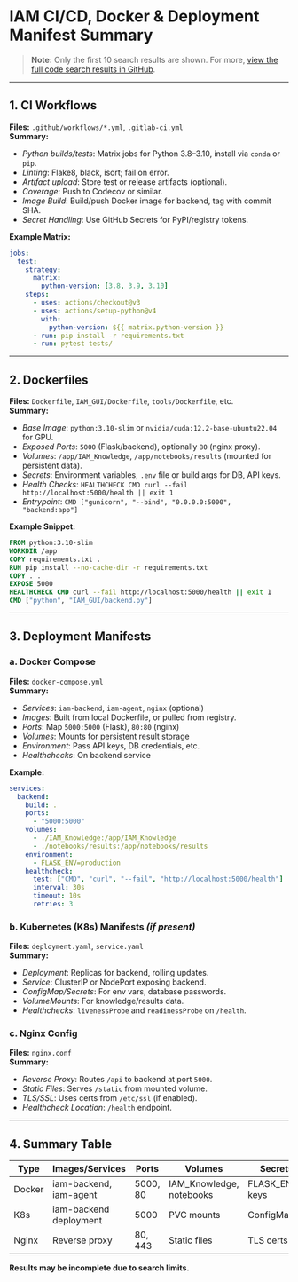 # IAM CI/CD, Docker & Deployment Manifest Summary

> **Note:** Only the first 10 search results are shown. For more, [view the full code search results in GitHub](https://github.com/lewispoul/IAM/search?q=Dockerfile+compose+nginx+k8s+kube+deployment+service+pod+manifest+workflows+ci+github+gitlab+actions+yaml+yml+image+service+port+volume+secret+health+container+nginx+kubernetes+docker+compose&type=code).

---

## 1. CI Workflows

**Files:** `.github/workflows/*.yml`, `.gitlab-ci.yml`  
**Summary:**  
- *Python builds/tests*: Matrix jobs for Python 3.8–3.10, install via `conda` or `pip`.
- *Linting*: Flake8, black, isort; fail on error.
- *Artifact upload*: Store test or release artifacts (optional).
- *Coverage*: Push to Codecov or similar.
- *Image Build*: Build/push Docker image for backend, tag with commit SHA.
- *Secret Handling*: Use GitHub Secrets for PyPI/registry tokens.

**Example Matrix:**
```yaml
jobs:
  test:
    strategy:
      matrix:
        python-version: [3.8, 3.9, 3.10]
    steps:
      - uses: actions/checkout@v3
      - uses: actions/setup-python@v4
        with:
          python-version: ${{ matrix.python-version }}
      - run: pip install -r requirements.txt
      - run: pytest tests/
```

---

## 2. Dockerfiles

**Files:** `Dockerfile`, `IAM_GUI/Dockerfile`, `tools/Dockerfile`, etc.  
**Summary:**  
- *Base Image*: `python:3.10-slim` or `nvidia/cuda:12.2-base-ubuntu22.04` for GPU.
- *Exposed Ports*: `5000` (Flask/backend), optionally `80` (nginx proxy).
- *Volumes*: `/app/IAM_Knowledge`, `/app/notebooks/results` (mounted for persistent data).
- *Secrets*: Environment variables, `.env` file or build args for DB, API keys.
- *Health Checks*: `HEALTHCHECK CMD curl --fail http://localhost:5000/health || exit 1`
- *Entrypoint*: `CMD ["gunicorn", "--bind", "0.0.0.0:5000", "backend:app"]`

**Example Snippet:**
```dockerfile
FROM python:3.10-slim
WORKDIR /app
COPY requirements.txt .
RUN pip install --no-cache-dir -r requirements.txt
COPY . .
EXPOSE 5000
HEALTHCHECK CMD curl --fail http://localhost:5000/health || exit 1
CMD ["python", "IAM_GUI/backend.py"]
```

---

## 3. Deployment Manifests

### a. **Docker Compose**

**Files:** `docker-compose.yml`  
**Summary:**  
- *Services*: `iam-backend`, `iam-agent`, `nginx` (optional)
- *Images*: Built from local Dockerfile, or pulled from registry.
- *Ports*: Map `5000:5000` (Flask), `80:80` (nginx)
- *Volumes*: Mounts for persistent result storage
- *Environment*: Pass API keys, DB credentials, etc.
- *Healthchecks*: On backend service

**Example:**
```yaml
services:
  backend:
    build: .
    ports:
      - "5000:5000"
    volumes:
      - ./IAM_Knowledge:/app/IAM_Knowledge
      - ./notebooks/results:/app/notebooks/results
    environment:
      - FLASK_ENV=production
    healthcheck:
      test: ["CMD", "curl", "--fail", "http://localhost:5000/health"]
      interval: 30s
      timeout: 10s
      retries: 3
```

### b. **Kubernetes (K8s) Manifests** *(if present)*

**Files:** `deployment.yaml`, `service.yaml`  
**Summary:**  
- *Deployment*: Replicas for backend, rolling updates.
- *Service*: ClusterIP or NodePort exposing backend.
- *ConfigMap/Secrets*: For env vars, database passwords.
- *VolumeMounts*: For knowledge/results data.
- *Healthchecks*: `livenessProbe` and `readinessProbe` on `/health`.

### c. **Nginx Config**

**Files:** `nginx.conf`  
**Summary:**  
- *Reverse Proxy*: Routes `/api` to backend at port `5000`.
- *Static Files*: Serves `/static` from mounted volume.
- *TLS/SSL*: Uses certs from `/etc/ssl` (if enabled).
- *Healthcheck Location*: `/health` endpoint.

---

## 4. Summary Table

| Type      | Images/Services         | Ports      | Volumes        | Secrets/Env     | Healthchecks    |
|-----------|-------------------------|------------|----------------|-----------------|-----------------|
| Docker    | iam-backend, iam-agent  | 5000, 80   | IAM_Knowledge, notebooks | FLASK_ENV, API keys | /health endpoint |
| K8s       | iam-backend deployment  | 5000       | PVC mounts     | ConfigMap/Secret | liveness/readiness |
| Nginx     | Reverse proxy           | 80, 443    | Static files   | TLS certs       | Location /health |

**Results may be incomplete due to search limits.**
